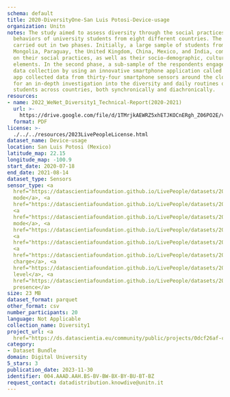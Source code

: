 ```yaml
---
schema: default
title: 2020-DiversityOne-San Luis Potosi-Device-usage
organization: Unitn
notes: The study aimed to assess diversity through the social practices and daily
  behaviors of university students from eight different countries. The research was
  carried out in two phases. Initially, a large sample of students from Denmark, Italy,
  Mongolia, Paraguay, the United Kingdom, China, Mexico, and India, completed a survey
  on their social practices, as well as their socio-demographic, cultural, and psychological
  elements. In the second phase, a sub-sample of the respondents engaged in a four-week
  data collection by using an innovative smartphone application called iLog. This
  app collected data from thirty-four smartphone sensors around the clock, allowing
  for an in-depth investigation into the diversity and daily routines of university
  students across countries, both synchronically and diachronically.
resources:
- name: 2022_WeNet_Diversity1_Technical-Report(2020-2021)
  url: >-
    https://drive.google.com/file/d/1TMrjkAEWRZ5xhETJKOCnERgh_Z06PO2E/view?usp=drive_link
  format: PDF
license: >-
  ./../../resources/2023LivePeopleLicense.html
dataset_name: Device-usage
location: San Luis Potosi (Mexico)
latitude_map: 22.15
longitude_map: -100.9
start_date: 2020-07-18
end_date: 2021-08-14
dataset_type: Sensors
sensor_type: <a 
  href="https://datascientiafoundation.github.io/LivePeople/datasets/2020-DV1-San%20Luis%20Potos%C3%AD%20-Airplane%20Mode%20Event/">airplane
  mode</a>, <a 
  href="https://datascientiafoundation.github.io/LivePeople/datasets/2020-DV1-San%20Luis%20Potos%C3%AD%20-Doze%20Event/">doze</a>,
  <a 
  href="https://datascientiafoundation.github.io/LivePeople/datasets/2020-DV1-San%20Luis%20Potos%C3%AD%20-Ring%20Mode%20Event/">ring
  mode</a>, <a 
  href="https://datascientiafoundation.github.io/LivePeople/datasets/2020-DV1-San%20Luis%20Potos%C3%AD%20-Screen%20Event/">screen</a>,
  <a 
  href="https://datascientiafoundation.github.io/LivePeople/datasets/2020-DV1-San%20Luis%20Potos%C3%AD%20-Touch%20Event/">touch</a>,
  <a 
  href="https://datascientiafoundation.github.io/LivePeople/datasets/2020-DV1-San%20Luis%20Potos%C3%AD%20-Batterycharge%20Event/">battery
  charge</a>, <a 
  href="https://datascientiafoundation.github.io/LivePeople/datasets/2020-DV1-San%20Luis%20Potos%C3%AD%20-Battery%20Monitoring%20Log/">battery
  level</a>, <a 
  href="https://datascientiafoundation.github.io/LivePeople/datasets/2020-DV1-San%20Luis%20Potos%C3%AD%20-User%20Presence%20Event/">user
  presence</a>
size: 23 MB
dataset_format: parquet
other_format: csv
number_participants: 20
language: Not Applicable
collection_name: Diversity1
project_url: <a 
  href="https://ds.datascientia.eu/community/public/projects/0dcf26af-cb8f-4f61-b0c5-802a1a1febbd">https://ds.datascientia.eu/community/public/projects/0dcf26af-cb8f-4f61-b0c5-802a1a1febbd</a>
category:
- Dataset Bundle
domain: Digital University
5_stars: 3
publication_date: 2023-11-30
identifier: 004.AAAD.AAH.BS-BV-BW-BX-BY-BU-BT-BZ
request_contact: datadistribution.knowdive@unitn.it
---
```

